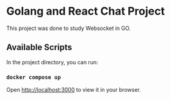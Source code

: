 # Golang and React Chat Project

This project was done to study Websocket in GO.

## Available Scripts

In the project directory, you can run:

### `docker compose up`

Open [http://localhost:3000](http://localhost:3000) to view it in your browser.